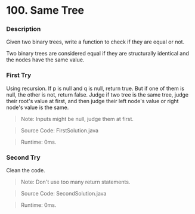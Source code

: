 # 100. Same Tree
### Description
Given two binary trees, write a function to check if they are equal or not.

Two binary trees are considered equal if they are structurally identical and the nodes have the same value.

### First Try
Using recursion. If p is null and q is null, return true. But if one of them is null, the other is not, return false. Judge if two tree is the same tree, judge their root's value at first, and then judge their left node's value or right node's value is the same.
>Note: Inputs might be null, judge them at first.

> Source Code: FirstSolution.java

> Runtime: 0ms.

### Second Try
Clean the code.
>Note: Don't use too many return statements.

> Source Code: SecondSolution.java

> Runtime: 0ms.

